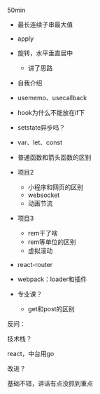 50min

- 最长连续子串最大值
- apply
- 旋转，水平垂直居中
  - 讲了思路



- 自我介绍
- usememo、usecallback
- hook为什么不能放在if下
- setstate异步吗？
- var、let、const
- 普通函数和箭头函数的区别
- 项目2
  - 小程序和网页的区别
  - websocket
  - 动画节流
- 项目3
  - rem干了啥
  - rem等单位的区别
  - 虚拟滚动
- react-router
- webpack：loader和插件
- 专业课？
  - get和post的区别



反问：

技术栈？

react，中台用go

改进？

基础不错，讲话有点没抓到重点